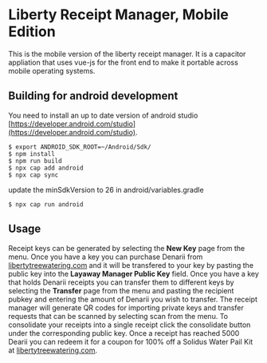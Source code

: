 # Liberty Receipt Manager, Mobile Edition

This is the mobile version of the liberty receipt manager. It is a capacitor appliation that uses vue-js for the front end to make it portable across mobile operating systems.

## Building for android development

You need to install an up to date version of android studio [https://developer.android.com/studio](https://developer.android.com/studio).

```
$ export ANDROID_SDK_ROOT=~/Android/Sdk/
$ npm install
$ npm run build
$ npx cap add android
$ npx cap sync
```

update the minSdkVersion to 26 in android/variables.gradle

```
$ npx cap run android
```

## Usage

Receipt keys can be generated by selecting the **New Key** page from the menu. Once you have a key you can purchase Denarii from [libertytreewatering.com](https://libertytreewatering.com/product/denarius/) and it will be transfered to your key by pasting the public key into the **Layaway Manager Public Key** field. Once you have a key that holds Denarii receipts you can transfer them to different keys by selecting the **Transfer** page from the menu and pasting the recipient pubkey and entering the amount of Denarii you wish to transfer. The receipt manager will generate QR codes for importing private keys and transfer requests that can be scanned by selecting scan from the menu. To consolidate your receipts into a single receipt click the consolidate button under the corresponding public key. Once a receipt has reached 5000 Dearii you can redeem it for a coupon for 100% off a Solidus Water Pail Kit at [libertytreewatering.com](https://libertytreewatering.com/product/solidus/).
